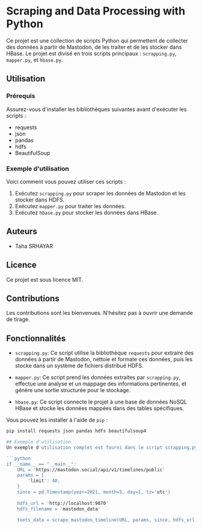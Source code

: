 # Scraping and Data Processing with Python

Ce projet est une collection de scripts Python qui permettent de collecter des données à partir de Mastodon, de les traiter et de les stocker dans HBase. Le projet est divisé en trois scripts principaux : `scrapping.py`, `mapper.py`, et `hbase.py`.

## Utilisation

### Prérequis

Assurez-vous d'installer les bibliothèques suivantes avant d'exécuter les scripts :

- requests
- json
- pandas
- hdfs
- BeautifulSoup

### Exemple d'utilisation

Voici comment vous pouvez utiliser ces scripts :

1. Exécutez `scrapping.py` pour scraper les données de Mastodon et les stocker dans HDFS.
2. Exécutez `mapper.py` pour traiter les données.
3. Exécutez `hbase.py` pour stocker les données dans HBase.

## Auteurs

- Taha SRHAYAR

## Licence

Ce projet est sous licence MIT.

## Contributions

Les contributions sont les bienvenues. N'hésitez pas à ouvrir une demande de tirage.

## Fonctionnalités

- `scrapping.py`: Ce script utilise la bibliothèque `requests` pour extraire des données à partir de Mastodon, nettoie et formate ces données, puis les stocke dans un système de fichiers distribué HDFS.

- `mapper.py`: Ce script prend les données extraites par `scrapping.py`, effectue une analyse et un mappage des informations pertinentes, et génère une sortie structurée pour le stockage.

- `hbase.py`: Ce script connecte le projet à une base de données NoSQL HBase et stocke les données mappées dans des tables spécifiques.

Vous pouvez les installer à l'aide de `pip` :

```bash
pip install requests json pandas hdfs beautifulsoup4

## Exemple d'utilisation
Un exemple d'utilisation complet est fourni dans le script scrapping.py qui extrait des données de Mastodon. Vous pouvez le personnaliser pour votre propre utilisation.

```python
if __name__ == "__main__":
    URL = 'https://mastodon.social/api/v1/timelines/public'
    params = {
        'limit': 40,
    }
    since = pd.Timestamp(year=2021, month=5, day=1, tz='utc')
    
    hdfs_url = 'http://localhost:9870'
    hdfs_filename = 'mastodon_data'

    toots_data = scrape_mastodon_timeline(URL, params, since, hdfs_url, hdfs_filename)